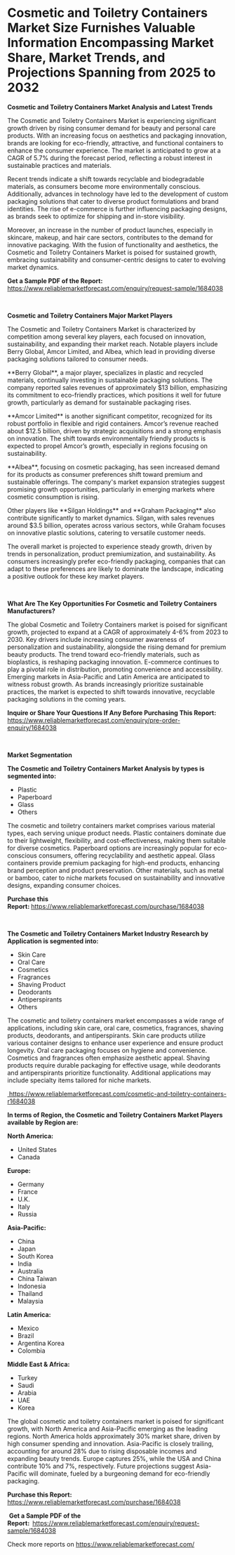 <p><h1>Cosmetic and Toiletry Containers Market Size Furnishes Valuable Information Encompassing Market Share, Market Trends, and Projections Spanning from 2025 to 2032</h1></p><p><strong>Cosmetic and Toiletry Containers Market Analysis and Latest Trends</strong></p>
<p><p>The Cosmetic and Toiletry Containers Market is experiencing significant growth driven by rising consumer demand for beauty and personal care products. With an increasing focus on aesthetics and packaging innovation, brands are looking for eco-friendly, attractive, and functional containers to enhance the consumer experience. The market is anticipated to grow at a CAGR of 5.7% during the forecast period, reflecting a robust interest in sustainable practices and materials.</p><p>Recent trends indicate a shift towards recyclable and biodegradable materials, as consumers become more environmentally conscious. Additionally, advances in technology have led to the development of custom packaging solutions that cater to diverse product formulations and brand identities. The rise of e-commerce is further influencing packaging designs, as brands seek to optimize for shipping and in-store visibility.</p><p>Moreover, an increase in the number of product launches, especially in skincare, makeup, and hair care sectors, contributes to the demand for innovative packaging. With the fusion of functionality and aesthetics, the Cosmetic and Toiletry Containers Market is poised for sustained growth, embracing sustainability and consumer-centric designs to cater to evolving market dynamics.</p></p>
<p><strong>Get a Sample PDF of the Report:&nbsp;</strong> <a href="https://www.reliablemarketforecast.com/enquiry/request-sample/1684038?utm_campaign=2439&utm_medium=2&utm_source=Github&utm_content=ia&utm_term=26032025&utm_id=cosmetic-and-toiletry-containers">https://www.reliablemarketforecast.com/enquiry/request-sample/1684038</a></p>
<p>&nbsp;</p>
<p><strong>Cosmetic and Toiletry Containers Major Market Players</strong></p>
<p><p>The Cosmetic and Toiletry Containers Market is characterized by competition among several key players, each focused on innovation, sustainability, and expanding their market reach. Notable players include Berry Global, Amcor Limited, and Albea, which lead in providing diverse packaging solutions tailored to consumer needs.</p><p>**Berry Global**, a major player, specializes in plastic and recycled materials, continually investing in sustainable packaging solutions. The company reported sales revenues of approximately $13 billion, emphasizing its commitment to eco-friendly practices, which positions it well for future growth, particularly as demand for sustainable packaging rises.</p><p>**Amcor Limited** is another significant competitor, recognized for its robust portfolio in flexible and rigid containers. Amcor’s revenue reached about $12.5 billion, driven by strategic acquisitions and a strong emphasis on innovation. The shift towards environmentally friendly products is expected to propel Amcor’s growth, especially in regions focusing on sustainability.</p><p>**Albea**, focusing on cosmetic packaging, has seen increased demand for its products as consumer preferences shift toward premium and sustainable offerings. The company's market expansion strategies suggest promising growth opportunities, particularly in emerging markets where cosmetic consumption is rising.</p><p>Other players like **Silgan Holdings** and **Graham Packaging** also contribute significantly to market dynamics. Silgan, with sales revenues around $3.5 billion, operates across various sectors, while Graham focuses on innovative plastic solutions, catering to versatile customer needs.</p><p>The overall market is projected to experience steady growth, driven by trends in personalization, product premiumization, and sustainability. As consumers increasingly prefer eco-friendly packaging, companies that can adapt to these preferences are likely to dominate the landscape, indicating a positive outlook for these key market players.</p></p>
<p>&nbsp;</p>
<p><strong>What Are The Key Opportunities For Cosmetic and Toiletry Containers Manufacturers?</strong></p>
<p><p>The global Cosmetic and Toiletry Containers market is poised for significant growth, projected to expand at a CAGR of approximately 4-6% from 2023 to 2030. Key drivers include increasing consumer awareness of personalization and sustainability, alongside the rising demand for premium beauty products. The trend toward eco-friendly materials, such as bioplastics, is reshaping packaging innovation. E-commerce continues to play a pivotal role in distribution, promoting convenience and accessibility. Emerging markets in Asia-Pacific and Latin America are anticipated to witness robust growth. As brands increasingly prioritize sustainable practices, the market is expected to shift towards innovative, recyclable packaging solutions in the coming years.</p></p>
<p><strong>Inquire or Share Your Questions If Any Before Purchasing This Report:</strong> <a href="https://www.reliablemarketforecast.com/enquiry/pre-order-enquiry/1684038?utm_campaign=2439&utm_medium=2&utm_source=Github&utm_content=ia&utm_term=26032025&utm_id=cosmetic-and-toiletry-containers">https://www.reliablemarketforecast.com/enquiry/pre-order-enquiry/1684038</a></p>
<p>&nbsp;</p>
<p><strong>Market Segmentation</strong></p>
<p><strong>The Cosmetic and Toiletry Containers Market Analysis by types is segmented into:</strong></p>
<p><ul><li>Plastic</li><li>Paperboard</li><li>Glass</li><li>Others</li></ul></p>
<p><p>The cosmetic and toiletry containers market comprises various material types, each serving unique product needs. Plastic containers dominate due to their lightweight, flexibility, and cost-effectiveness, making them suitable for diverse cosmetics. Paperboard options are increasingly popular for eco-conscious consumers, offering recyclability and aesthetic appeal. Glass containers provide premium packaging for high-end products, enhancing brand perception and product preservation. Other materials, such as metal or bamboo, cater to niche markets focused on sustainability and innovative designs, expanding consumer choices.</p></p>
<p><strong>Purchase this Report:&nbsp;</strong><a href="https://www.reliablemarketforecast.com/purchase/1684038?utm_campaign=2439&utm_medium=2&utm_source=Github&utm_content=ia&utm_term=26032025&utm_id=cosmetic-and-toiletry-containers">https://www.reliablemarketforecast.com/purchase/1684038</a></p>
<p>&nbsp;</p>
<p><strong>The Cosmetic and Toiletry Containers Market Industry Research by Application is segmented into:</strong></p>
<p><ul><li>Skin Care</li><li>Oral Care</li><li>Cosmetics</li><li>Fragrances</li><li>Shaving Product</li><li>Deodorants</li><li>Antiperspirants</li><li>Others</li></ul></p>
<p><p>The cosmetic and toiletry containers market encompasses a wide range of applications, including skin care, oral care, cosmetics, fragrances, shaving products, deodorants, and antiperspirants. Skin care products utilize various container designs to enhance user experience and ensure product longevity. Oral care packaging focuses on hygiene and convenience. Cosmetics and fragrances often emphasize aesthetic appeal. Shaving products require durable packaging for effective usage, while deodorants and antiperspirants prioritize functionality. Additional applications may include specialty items tailored for niche markets.</p></p>
<p><a href="https://www.reliablemarketforecast.com/cosmetic-and-toiletry-containers-r1684038?utm_campaign=2439&utm_medium=2&utm_source=Github&utm_content=ia&utm_term=26032025&utm_id=cosmetic-and-toiletry-containers">&nbsp;https://www.reliablemarketforecast.com/cosmetic-and-toiletry-containers-r1684038</a></p>
<p><strong>In terms of Region, the Cosmetic and Toiletry Containers Market Players available by Region are:</strong></p>
<p>
    <p> <strong> North America: </strong>
        <ul>
            <li>United States</li>
            <li>Canada</li>
        </ul>
        </p> 
    <p> <strong> Europe: </strong>
        <ul>
            <li>Germany</li>
            <li>France</li>
            <li>U.K.</li>
            <li>Italy</li>
            <li>Russia</li>
        </ul>
        </p> 
    <p> <strong> Asia-Pacific: </strong>
        <ul>
            <li>China</li>
            <li>Japan</li>
            <li>South Korea</li>
            <li>India</li>
            <li>Australia</li>
            <li>China Taiwan</li>
            <li>Indonesia</li>
            <li>Thailand</li>
            <li>Malaysia</li>
        </ul>
        </p> 
    <p> <strong> Latin America: </strong>
        <ul>
            <li>Mexico</li>
            <li>Brazil</li>
            <li>Argentina Korea</li>
            <li>Colombia</li>
        </ul>
        </p> 
    <p> <strong> Middle East & Africa: </strong>
        <ul>
            <li>Turkey</li>
            <li>Saudi</li>
            <li>Arabia</li>
            <li>UAE</li>
            <li>Korea</li>
        </ul>
    </p>
    </p>
<p><p>The global cosmetic and toiletry containers market is poised for significant growth, with North America and Asia-Pacific emerging as the leading regions. North America holds approximately 30% market share, driven by high consumer spending and innovation. Asia-Pacific is closely trailing, accounting for around 28% due to rising disposable incomes and expanding beauty trends. Europe captures 25%, while the USA and China contribute 10% and 7%, respectively. Future projections suggest Asia-Pacific will dominate, fueled by a burgeoning demand for eco-friendly packaging.</p></p>
<p><strong>Purchase this Report: </strong><a href="https://www.reliablemarketforecast.com/purchase/1684038?utm_campaign=2439&utm_medium=2&utm_source=Github&utm_content=ia&utm_term=26032025&utm_id=cosmetic-and-toiletry-containers">https://www.reliablemarketforecast.com/purchase/1684038</a></p>
<p>&nbsp;<strong>Get a Sample PDF of the Report:&nbsp;&nbsp;</strong><a href="https://www.reliablemarketforecast.com/enquiry/request-sample/1684038?utm_campaign=2439&utm_medium=2&utm_source=Github&utm_content=ia&utm_term=26032025&utm_id=cosmetic-and-toiletry-containers">https://www.reliablemarketforecast.com/enquiry/request-sample/1684038</a></p>
<p><strong></strong></p>
<p>Check more reports on <a href="https://www.reliablemarketforecast.com/?utm_campaign=2439&utm_medium=2&utm_source=Github&utm_content=ia&utm_term=26032025&utm_id=cosmetic-and-toiletry-containers">https://www.reliablemarketforecast.com/</a></p>